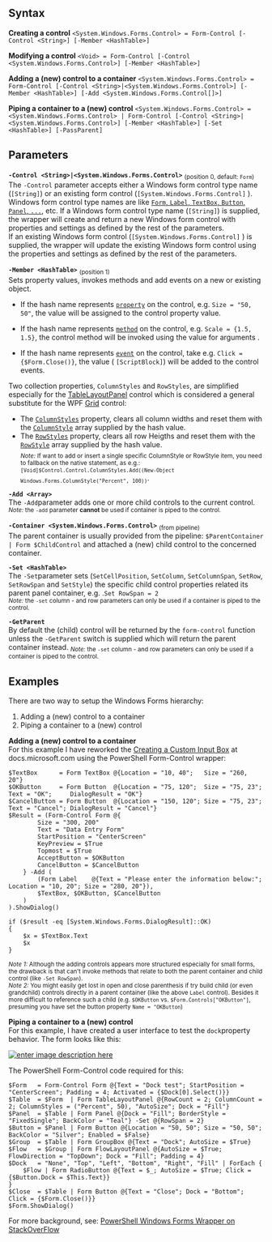 Syntax
------

**Creating a control**
`<System.Windows.Forms.Control> = Form-Control [-Control <String>] [-Member <HashTable>]`
   
**Modifying a control**
`<Void> = Form-Control [-Control <System.Windows.Forms.Control>] [-Member <HashTable>]`
   
**Adding a (new) control to a container**
`<System.Windows.Forms.Control> = Form-Control [-Control <String>|<System.Windows.Forms.Control>] [-Member <HashTable>] [-Add <System.Windows.Forms.Control[]>]`
   
**Piping a container to a (new) control**
`<System.Windows.Forms.Control> = <System.Windows.Forms.Control> | Form-Control [-Control <String>|<System.Windows.Forms.Control>] [-Member <HashTable>] [-Set <HashTable>] [-PassParent]`

Parameters
----------

**`-Control <String>|<System.Windows.Forms.Control>`** <sub>(position 0, default: `Form`)</sub>  
The `-Control` parameter accepts either a Windows form control type name (`[String]`) or an existing form control (`[System.Windows.Forms.Control]`  ). Windows form control type names are like [`Form`, `Label`, `TextBox`, `Button`, `Panel`, `...`](https://docs.microsoft.com/dotnet/framework/winforms/controls/windows-forms-controls-by-function), etc.
If a Windows form control type name (`[String]`) is supplied, the wrapper will create and return a new Windows form control with properties and settings as defined by the rest of the parameters.  
If an existing Windows form control (`[System.Windows.Forms.Control]`  ) is supplied, the wrapper will update the existing Windows form control using the properties and settings as defined by the rest of the parameters.

**`-Member <HashTable>`** <sub>(position 1)</sub>  
Sets property values, invokes methods and add events on a new or existing object.  

 - If the hash name represents [`property`](https://msdn.microsoft.com/library/system.windows.forms.control_properties%28v=vs.110%29.aspx) on the control, e.g.  `Size = "50, 50"`, the value will be assigned to the control property value.

 - If the hash name represents [`method`](https://msdn.microsoft.com/library/system.windows.forms.control_methods(v=vs.110).aspx) on the control, e.g. `Scale = {1.5, 1.5}`, the control method will be invoked using the value for arguments .

 - If the hash name represents [`event`](https://msdn.microsoft.com/en-us/library/system.windows.forms.control_events(v=vs.110).aspx) on the control, take e.g. `Click = {$Form.Close()}`, the value ( `[ScriptBlock]`) will be added to the control events.

Two collection properties, `ColumnStyles` and `RowStyles`, are simplified especially for the [TableLayoutPanel](https://msdn.microsoft.com/library/system.windows.forms.tablelayoutpanel%28v=vs.110%29.aspx) control which is considered a general substitute for the WPF [Grid](https://msdn.microsoft.com//library/system.windows.controls.grid(v=vs.110).aspx) control:
 - The  [`ColumnStyles`](https://msdn.microsoft.com/library/system.windows.forms.tablelayoutsettings.columnstyles%28v=vs.110%29.aspx) property, clears all column widths and reset them with the [`ColumnStyle`](https://msdn.microsoft.com/library/system.windows.forms.columnstyle%28v=vs.110%29.aspx) array supplied by the hash value.
 - The [`RowStyles`](https://technet.microsoft.com/library/system.windows.forms.tablelayoutsettings.rowstyles%28v=vs.90%29.aspx) property, clears all row Heigths and reset them with the [`RowStyle`](https://msdn.microsoft.com/library/system.windows.forms.rowstyle(v=vs.110).aspx) array supplied by the hash value.  
<sub>*Note:* If want to add or insert a single specific ColumnStyle or RowStyle item, you need to fallback on the native statement, as e.g.: `[Void]$Control.Control.ColumnStyles.Add((New-Object Windows.Forms.ColumnStyle("Percent", 100))`</sub>.

**`-Add <Array>`**  
The `-Add`parameter adds one or more child controls to the current control.  
<sub>*Note:* the `-add` parameter **cannot** be used if container is piped to the control.</sub>

**`-Container <System.Windows.Forms.Control>`** <sub>(from pipeline)</sub>  
The parent container is usually provided from the pipeline:  `$ParentContainer | Form $ChildControl` and attached a (new) child control to the concerned container. 

**`-Set <HashTable>`**  
The `-Set`parameter sets (`SetCellPosition`, `SetColumn`, `SetColumnSpan`, `SetRow`, `SetRowSpan` and `SetStyle`) the specific child control properties related its parent panel container, e.g. .`Set RowSpan = 2`  
<sub>*Note:* the `-set` column - and row parameters can only be used if a container is piped to the control.</sub>

**`-GetParent`**  
By default the (child) control will be returned by the `form-control` function unless the `-GetParent` switch is supplied which will return the parent container instead.
<sub>*Note:* the `-set` column - and row parameters can only be used if a container is piped to the control.</sub>

Examples
--------
There are two way to setup the Windows Forms hierarchy: 

1. Adding a (new) control to a container
2. Piping a container to a (new) control

**Adding a (new) control to a container**   
For this example I have reworked the [Creating a Custom Input Box](https://docs.microsoft.com/powershell/scripting/getting-started/cookbooks/creating-a-custom-input-box?view=powershell-5.1) at docs.microsoft.com using the PowerShell Form-Control wrapper:

    $TextBox      = Form TextBox @{Location = "10, 40";   Size = "260, 20"}
    $OKButton     = Form Button  @{Location = "75, 120";  Size = "75, 23"; Text = "OK";     DialogResult = "OK"}
    $CancelButton = Form Button  @{Location = "150, 120"; Size = "75, 23"; Text = "Cancel"; DialogResult = "Cancel"}
    $Result = (Form-Control Form @{
    		Size = "300, 200"
    		Text = "Data Entry Form"
    		StartPosition = "CenterScreen"
    		KeyPreview = $True
    		Topmost = $True
    		AcceptButton = $OKButton
    		CancelButton = $CancelButton
    	} -Add (
    		(Form Label    @{Text = "Please enter the information below:"; Location = "10, 20"; Size = "280, 20"}),
    		$TextBox, $OKButton, $CancelButton
    	)
    ).ShowDialog()
    
    if ($result -eq [System.Windows.Forms.DialogResult]::OK)
    {
    	$x = $TextBox.Text
    	$x
    }

<sub>*Note 1:* Although the adding controls appears more structured especially for small forms, the drawback is that can't invoke methods that relate to both the parent container and child control (like `-Set RowSpan`).</sub>  
<sub>*Note 2:* You might easily get lost in open and close parenthesis if try build child (or even grandchild) controls directly in a parent container (like the above `Label` control). Besides it more difficult to reference such a child (e.g. `$OKButton` vs. `$Form.Controls["OKButton"]`, presuming you have set the button property `Name = "OKButton`)</sub>

**Piping a container to a (new) control**  
For this example, I have created a user interface to test the `dock`property behavior. The form looks like this:

[![enter image description here][1]][1]

The PowerShell Form-Control code required for this:

    $Form   = Form-Control Form @{Text = "Dock test"; StartPosition = "CenterScreen"; Padding = 4; Activated = {$Dock[0].Select()}}
    $Table  = $Form  | Form TableLayoutPanel @{RowCount = 2; ColumnCount = 2; ColumnStyles = ("Percent", 50), "AutoSize"; Dock = "Fill"}
    $Panel  = $Table | Form Panel @{Dock = "Fill"; BorderStyle = "FixedSingle"; BackColor = "Teal"} -Set @{RowSpan = 2}
    $Button = $Panel | Form Button @{Location = "50, 50"; Size = "50, 50"; BackColor = "Silver"; Enabled = $False}
    $Group  = $Table | Form GroupBox @{Text = "Dock"; AutoSize = $True}
    $Flow   = $Group | Form FlowLayoutPanel @{AutoSize = $True; FlowDirection = "TopDown"; Dock = "Fill"; Padding = 4}
    $Dock   = "None", "Top", "Left", "Bottom", "Right", "Fill" | ForEach {
    	$Flow | Form RadioButton @{Text = $_; AutoSize = $True; Click = {$Button.Dock = $This.Text}}
    }
    $Close  = $Table | Form Button @{Text = "Close"; Dock = "Bottom"; Click = {$Form.Close()}}
    $Form.ShowDialog()

For more background, see: [PowerShell Windows Forms Wrapper on StackOverFlow](https://stackoverflow.com/questions/46994238/powershell-windows-forms-wrapper)

  [1]: https://i.stack.imgur.com/u8gP8.png
